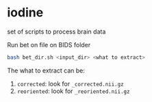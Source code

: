 # iodine

set of scripts to process brain data

Run bet on file on BIDS folder

```bash
bash bet_dir.sh <input_dir> <what to extract>
```

The what to extract can be:

1. `corrected`: look for `_corrected.nii.gz`
2. `reoriented`: look for `_reoriented.nii.gz`

 

